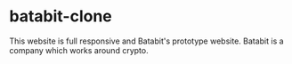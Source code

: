 # batabit-clone
This website is full responsive and Batabit's prototype website. Batabit is a company which works around crypto.
